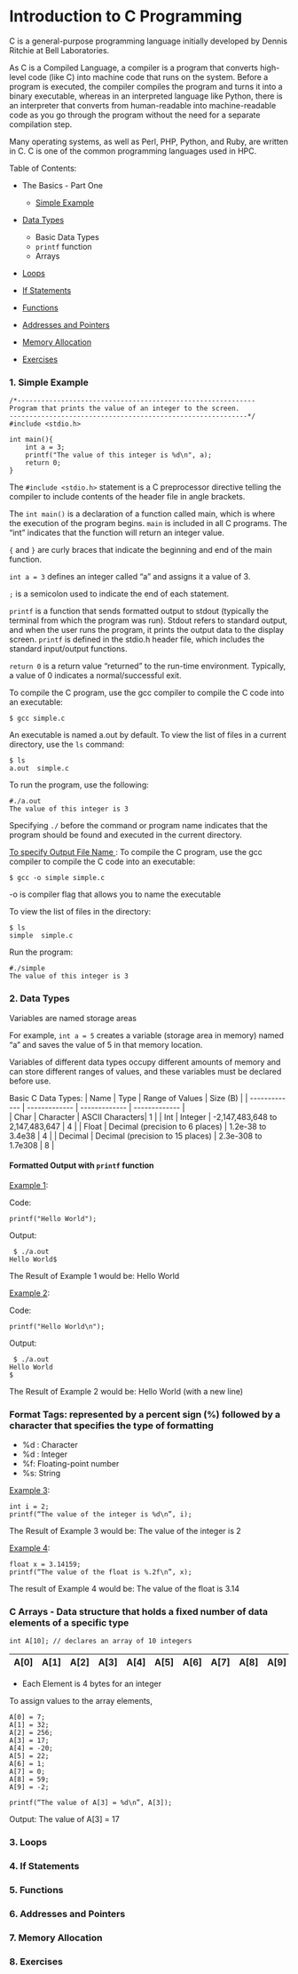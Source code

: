 # Introduction to C Programming

C is a general-purpose programming language initially developed by Dennis Ritchie at Bell Laboratories. 

As C is a Compiled Language, a compiler is a program that converts high-level code (like C) into machine code that runs on the system. 
Before a program is executed, the compiler compiles the program and turns it into a binary executable, whereas in an interpreted language like Python, there is an interpreter that converts from human-readable into machine-readable code as you go through the program without the need for a separate compilation step.

Many operating systems, as well as Perl, PHP, Python, and Ruby, are written in C.
C is one of the common programming languages used in HPC.

Table of Contents:
* The Basics - Part One
	* [Simple Example](#simple)

 * [Data Types](#dt)
	* Basic Data Types
	* `printf` function
	* Arrays
* [Loops](#loops)
* [If Statements](#if)
* [Functions](#functions)
* [Addresses and Pointers](#add)
* [Memory Allocation](#mem)
* [Exercises](#exercises)

### <a name="simple"></a>1. Simple Example
```
/*------------------------------------------------------------
Program that prints the value of an integer to the screen.
------------------------------------------------------------*/
#include <stdio.h>

int main(){
    int a = 3;
    printf("The value of this integer is %d\n", a);
    return 0;
}

```

The `#include <stdio.h>` statement is a C preprocessor directive telling the compiler to include contents of the header file in angle brackets.

The `int main()` is a declaration of a function called main, which is where the execution of the program begins.  `main` is included in all C programs. The “int” indicates that the function will return an integer value.

`{` and `}` are curly braces that indicate the beginning and end of the main function.

`int a = 3` defines an integer called “a” and assigns it a value of 3.

`;` is a semicolon used to indicate the end of each statement.

`printf` is a function that sends formatted output to stdout (typically the terminal from which the program was run). Stdout refers to standard output, and when the user runs the program, it prints the output data to the display screen. `printf` is defined in the stdio.h header file, which includes the standard input/output functions. 

`return 0` is a return value “returned” to the run-time environment. Typically, a value of 0 indicates a normal/successful exit.

To compile the C program, use the gcc compiler to compile the C code into an executable:
```
$ gcc simple.c
```

An executable is named a.out by default. To view the list of files in a current directory, use the `ls` command: 
```
$ ls
a.out  simple.c
```

To run the program, use the following:
```
#./a.out
The value of this integer is 3
```
Specifying `./` before the command or program name indicates that the program should be found and executed in the current directory.

<ins>To specify Output File Name </ins>:
To compile the C program, use the gcc compiler to compile the C code into an executable:
```
$ gcc -o simple simple.c
```
-o is compiler flag that allows you to name the executable

To view the list of files in the directory:
```
$ ls
simple  simple.c
```
Run the program:
```
#./simple
The value of this integer is 3
```

### <a name="dt"></a>2. Data Types
Variables are named storage areas

For example, `int a = 5` creates a variable (storage area in memory) named “a” and saves the value of 5 in that memory location.

Variables of different data types occupy different amounts of memory and can store different ranges of values, and these variables must be declared before use.

Basic C Data Types: 
| Name          | Type          | Range of Values | Size (B) |
| ------------- | ------------- | -------------   | -------------   |           
| Char          | Character     | ASCII Characters| 1  |
| Int		 | Integer   | -2,147,483,648 to 2,147,483,647   | 4 |
| Float  | Decimal (precision to 6 places)   | 1.2e-38 to 3.4e38   | 4 |
| Decimal  | Decimal (precision to 15 places)   | 2.3e-308 to 1.7e308   | 8 |

#### Formatted Output with `printf` function
<ins>Example 1</ins>:

Code:
```
printf("Hello World");
```
Output:
```
 $ ./a.out
Hello World$
 ```
The Result of Example 1 would be: Hello World

<ins>Example 2</ins>:

Code:
```
printf("Hello World\n");
```
Output:
```
 $ ./a.out
Hello World
$
 ```
The Result of Example 2 would be: Hello World (with a new line)

### Format Tags: represented by a percent sign (%) followed by a character that specifies the type of formatting
* %d : Character
* %d : Integer
* %f: Floating-point number
* %s: String

 <ins>Example 3</ins>: 
```
int i = 2;
printf(“The value of the integer is %d\n”, i);
```
The Result of Example 3 would be: The value of the integer is 2
 
 <ins>Example 4</ins>:
 ```
float x = 3.14159;
printf(“The value of the float is %.2f\n”, x);
```
The result of Example 4 would be: The value of the float is 3.14
 
### C Arrays - Data structure that holds a fixed number of data elements of a specific type

```
int A[10]; // declares an array of 10 integers
```
| A[0]          | A[1]          | A[2] | A[3] | A[4]         | A[5]        | A[6] | A[7]|  A[8] | A[9]|
| ------------- | ------------- | -------------   | -------------   | ------------- | -------------   | -------------   | ------------- | -------------   | -------------  |       

* Each Element is 4 bytes for an integer

To assign values to the array elements,
```
A[0] = 7;
A[1] = 32;
A[2] = 256;
A[3] = 17;
A[4] = -20;
A[5] = 22;
A[6] = 1;
A[7] = 0;
A[8] = 59;
A[9] = -2;
```

```
printf(“The value of A[3] = %d\n”, A[3]);
```
Output:
The value of A[3] = 17

### <a name="loops"></a>3. Loops
### <a name="if"></a>4. If Statements
### <a name="functions"></a>5. Functions
### <a name="add"></a>6. Addresses and Pointers
### <a name="mem"></a>7. Memory Allocation
### <a name="exercises"></a>8. Exercises
